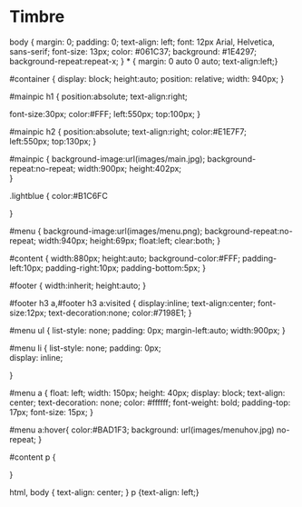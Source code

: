 # Timbre
body {
	margin: 0;
	padding: 0;
	text-align: left;
	font: 12px Arial, Helvetica, sans-serif;
	font-size: 13px;
	color: #061C37;
	background: #1E4297;
	background-repeat:repeat-x;
}
*
{
  margin: 0 auto 0 auto;
 text-align:left;}

#container
{
  display: block; 
  height:auto;
  position: relative; 
  width: 940px;
}

#mainpic h1
{
	position:absolute;
text-align:right;

font-size:30px;
color:#FFF;	
left:550px;
top:100px;
}


#mainpic h2
{
position:absolute;
text-align:right;
color:#E1E7F7;	
left:550px;
top:130px;
}

#mainpic
{
background-image:url(images/main.jpg);
background-repeat:no-repeat;
width:900px;
height:402px;	
}



.lightblue
{
color:#B1C6FC	
	
}




#menu
{
background-image:url(images/menu.png);
background-repeat:no-repeat;
width:940px;
height:69px;
float:left;
clear:both;
}

#content
{
width:880px;
height:auto;
background-color:#FFF;
padding-left:10px;
padding-right:10px;
padding-bottom:5px;
}

#footer
{
width:inherit;
height:auto;
}

#footer h3 a,#footer h3 a:visited
{
display:inline;
text-align:center;
font-size:12px;
text-decoration:none;
color:#7198E1;
}


#menu ul {
	list-style: none;
	padding: 0px;
	margin-left:auto;
	width:900px;
}

#menu li {
	list-style: none;
	padding: 0px;	
	display: inline; 
	
}

#menu a {
	float: left;
	width: 150px;
	height: 40px;
	display: block;
	text-align: center;
	text-decoration: none;
	color: #ffffff;
	font-weight: bold;
	padding-top: 17px;
	font-size: 15px;
}

#menu a:hover{
	color:#BAD1F3;
	background: url(images/menuhov.jpg) no-repeat;
}

#content p
{
	
}


html, body {
text-align: center;
}
p {text-align: left;}
